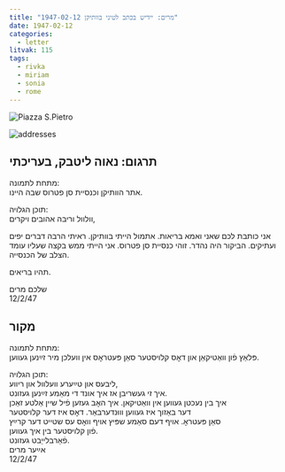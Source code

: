 ```yaml
---
title: "מרים: יידיש בכתב לטיני בוותיקן 1947-02-12"
date: 1947-02-12
categories:
  - letter
litvak: 115
tags:
  - rivka
  - miriam
  - sonia
  - rome
---
```


![Piazza S.Pietro](/pupko-papers/assets/images/1947-02-12-roma-content.jpg)

![addresses](/pupko-papers/assets/images/1947-02-12-roma-addresses.jpg)

## תרגום: נאוה ליטבק, בעריכתי
מתחת לתמונה:  
אתר הוותיקן וכנסיית סן פטרוס שבה היינו.

תוכן הגלויה:  
וולוול וריבה אהובים ויקרים,

אני כותבת לכם שאני ואמא בריאות.
אתמול הייתי בוותיקן. ראיתי הרבה דברים יפים ועתיקים. הביקור היה נהדר.
זוהי כנסיית סן פטרוס. אני הייתי ממש בקצה שעליו עומד הצלב של הכנסייה.

תהיו בריאים.

שלכם מרים  
12/2/47

## מקור
מתחת לתמונה:  
פּלאַץ פֿון וואַטיקאַן און דאׇס קלויסטער סאַן פּעטראׇס אין וועלכן מיר זײַנען געווען.  

תוכן הגלויה:  
ליבעס און טײַערע וועלוול און ריווע,  
איך זי געשריבן אז איך אונד די מאַמע זײַנען געזונט.  
איך בין נעכטן געווען אין וואַטיקאן. איך האׇב געזען פֿיל שיין אַלטע זאַכן  
דער באַזוך איז געווען וווּנדערבאַר.  דאׇס איז דער קלויסטער  
סאַן פּעטראׇ. אויף דעם סאַמע שפּיץ אויף וואׇס עס שטייט דער קרײַץ  
פֿון קלויסטער בין איך געווען.  
פֿאַרבלייַבט געזונט.  
אײַער מרים  
12/2/47

